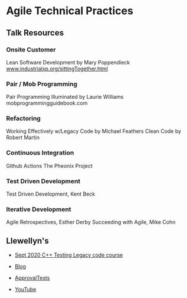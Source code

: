 # Agile Technical Practices

## Talk Resources

### Onsite Customer
[]()
Lean Software Development by Mary Poppendieck
www.industrialxp.org/sittingTogether.html

### Pair / Mob Programming
Pair Programming Illuminated by Laurie Williams
mobprogrammingguidebook.com 


### Refactoring
Working Effectively w/Legacy Code by Michael Feathers
Clean Code by Robert Martin

### Continuous Integration
Github Actions
The Pheonix Project

### Test Driven Development
Test Driven Development, Kent Beck

### Iterative Development
Agile Retrospectives, Esther Derby
Succeeding with Agile, Mike Cohn



## Llewellyn's
* [Sept 2020 C++ Testing Legacy code course](https://claremacrae.co.uk/blog/2020/07/approvaltests-training-course)

* [Blog](http://llewellynfalco.blogspot.com/)
* [ApprovalTests](https://github.com/approvals/)
* [YouTube](https://www.youtube.com/user/isidoreus/videos)

